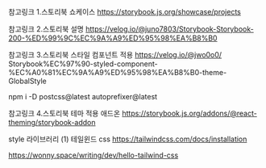 참고링크 1.스토리북 쇼케이스
https://storybook.js.org/showcase/projects

참고링크 2.스토리북 설명
https://velog.io/@juno7803/Storybook-Storybook-200-%ED%99%9C%EC%9A%A9%ED%95%98%EA%B8%B0

참고링크 3.스토리북 스타일 컴포넌트 적용
https://velog.io/@jwo0o0/
Storybook%EC%97%90-styled-component-%EC%A0%81%EC%9A%A9%ED%95%98%EA%B8%B0-theme-GlobalStyle

npm i -D postcss@latest autoprefixer@latest

참고링크 4.스토리북 테마 적용 애드온
https://storybook.js.org/addons/@react-theming/storybook-addon

style 라이브러리
(1) 테일윈드 css
https://tailwindcss.com/docs/installation

https://wonny.space/writing/dev/hello-tailwind-css
